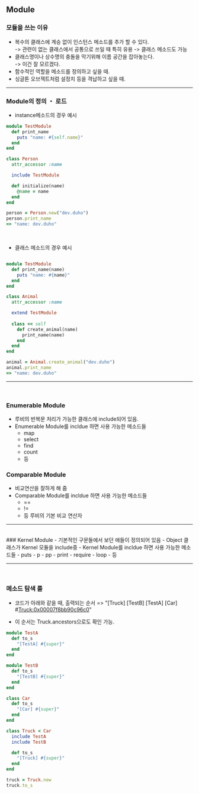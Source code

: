 ## Module

### 모듈을 쓰는 이유
- 복수의 클래스에 계승 없이 인스턴스 메소드를 추가 할 수 있다.  
  -> 관련이 없는 클래스에서 공통으로 쓰일 때 특히 유용
  -> 클래스 메소드도 가능
- 클래스명이나 상수명의 충돌을 막기위해 이름 공간을 잡아놓는다.  
  -> 이건 잘 모르겠다.
- 함수적인 역할을 메소드를 정의하고 싶을 때.
- 싱글톤 오브젝트처럼 설정치 등을 격납하고 싶을 때.

---
### Module의 정의 ・ 로드
- instance메소드의 경우 예시

```rb
module TestModule
  def print_name
    puts "name: #{self.name}"
  end
end

class Person
  attr_accessor :name

  include TestModule

  def initialize(name)
    @name = name
  end
end

person = Person.new("dev.duho")
person.print_name
=> "name: dev.duho"
```
<br>

- 클래스 메소드의 경우 예시
```rb

module TestModule
  def print_name(name)
    puts "name: #{name}"
  end
end

class Animal
  attr_accessor :name

  extend TestModule
  
  class << self
    def create_animal(name)
      print_name(name)
    end
  end
end

animal = Animal.create_animal("dev.duho")
animal.print_name
=> "name: dev.duho"
```
---
<br>

### Enumerable Module
- 루비의 반복문 처리가 가능한 클래스에 include되어 있음.
- Enumerable Module를 incldue 하면 사용 가능한 메소드들
  - map
  - select
  - find
  - count
  - 등


### Comparable Module
- 비교연산을 잘하게 해 줌
- Comparable Module를 incldue 하면 사용 가능한 메소드들
  - ==
  - !=
  - 등 루비의 기본 비교 연산자

---
<br>
### Kernel Module
- 기본적인 구문들에서 보던 애들이 정의되어 있음
- Object 클래스가 Kernel 모듈을 include중
- Kernel Module를 incldue 하면 사용 가능한 메소드들
  - puts
  - p
  - pp
  - print
  - require
  - loop
  - 등

---
<br>


### 메소드 탐색 룰
- 코드가 아래와 같을 때, 출력되는 순서
=> "[Truck] [TestB] [TestA] [Car] #<Truck:0x00007f8bb90c96c0>"

- 이 순서는 Truck.ancestors으로도 확인 가능.

```rb
module TestA
  def to_s
    "[TestA] #{super}"
  end
end

module TestB
  def to_s
    "[TestB] #{super}"
  end
end

class Car
  def to_s
    "[Car] #{super}"
  end
end

class Truck < Car
  include TestA
  include TestB

  def to_s
    "[Truck] #{super}"
  end
end

truck = Truck.new
truck.to_s
```
